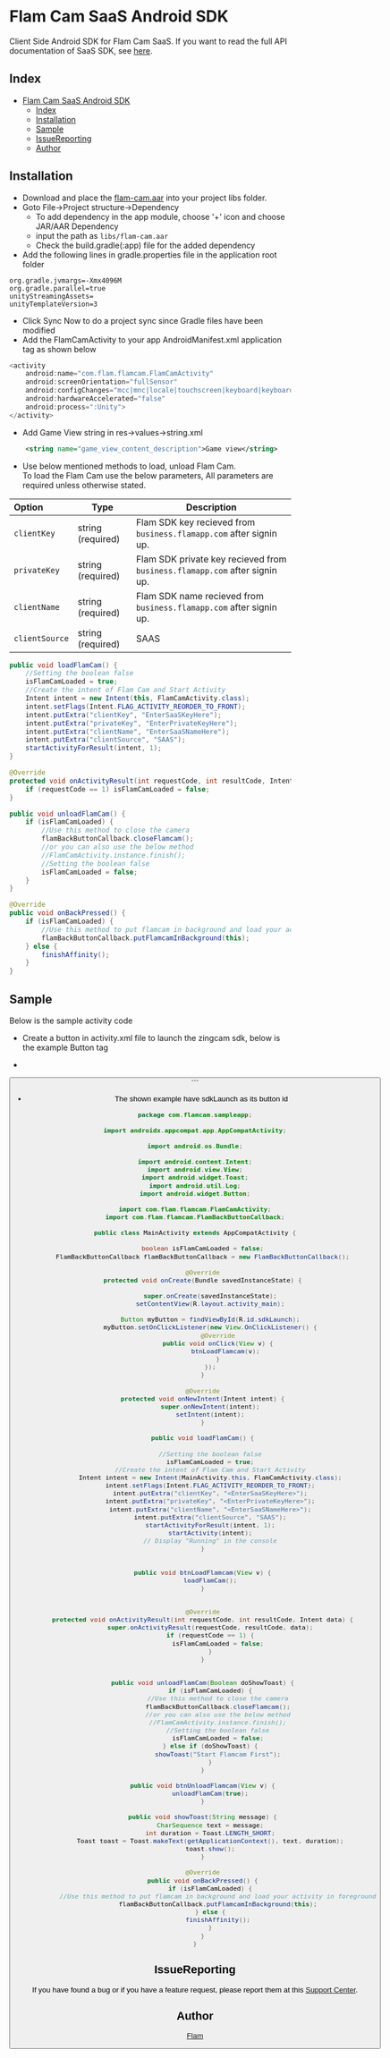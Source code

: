 # Flam Cam SaaS Android SDK
Client Side Android SDK for Flam Cam SaaS.
If you want to read the full API documentation of SaaS SDK, see [here].

## Index

- [Flam Cam SaaS Android SDK](#flam-cam-saas-android-sdk)
  - [Index](#index)
  - [Installation](#installation)
  - [Sample](#sample)
  - [IssueReporting](#issuereporting)
  - [Author](#author)

## Installation

- Download and place the [flam-cam.aar] into your project libs folder.
- Goto File->Project structure->Dependency
  - To add dependency in the app module, choose '+' icon and choose JAR/AAR Dependency 
  - input the path as ```libs/flam-cam.aar```  
  - Check the build.gradle(:app) file for the added dependency
- Add the following lines in gradle.properties file in the application root folder
```
org.gradle.jvmargs=-Xmx4096M
org.gradle.parallel=true
unityStreamingAssets=
unityTemplateVersion=3
```
- Click Sync Now to do a project sync since Gradle files have been modified
- Add the FlamCamActivity to your app AndroidManifest.xml application tag as shown below
```java
<activity
    android:name="com.flam.flamcam.FlamCamActivity"
    android:screenOrientation="fullSensor"
    android:configChanges="mcc|mnc|locale|touchscreen|keyboard|keyboardHidden|navigation|orientation|screenLayout|uiMode|screenSize|smallestScreenSize|fontScale|layoutDirection|density"
    android:hardwareAccelerated="false"
    android:process=":Unity">
</activity>
```
- Add Game View string in res->values->string.xml
```xml
    <string name="game_view_content_description">Game view</string>
```

- Use below mentioned methods to load, unload Flam Cam.\
To load the Flam Cam use the below parameters, All parameters are required unless otherwise stated.

| Option        | Type              | Description                                                         |
| :------------ | ----------------- | ------------------------------------------------------------------- |
| `clientKey`   | string (required) | Flam SDK key recieved from `business.flamapp.com` after signin up.  |
| `privateKey`  | string (required) | Flam SDK private key recieved from `business.flamapp.com` after signin up. |
| `clientName`  | string (required) | Flam SDK name recieved from `business.flamapp.com` after signin up. |
| `clientSource`| string (required) | SAAS                                                                |

```java
public void loadFlamCam() {
    //Setting the boolean false
    isFlamCamLoaded = true;
    //Create the intent of Flam Cam and Start Activity
    Intent intent = new Intent(this, FlamCamActivity.class);
    intent.setFlags(Intent.FLAG_ACTIVITY_REORDER_TO_FRONT);
    intent.putExtra("clientKey", "EnterSaaSKeyHere");
    intent.putExtra("privateKey", "EnterPrivateKeyHere");
    intent.putExtra("clientName", "EnterSaaSNameHere");
    intent.putExtra("clientSource", "SAAS");
    startActivityForResult(intent, 1);
}

@Override
protected void onActivityResult(int requestCode, int resultCode, Intent data) {
    if (requestCode == 1) isFlamCamLoaded = false;
}

public void unloadFlamCam() {
    if (isFlamCamLoaded) {
        //Use this method to close the camera
        flamBackButtonCallback.closeFlamcam();
        //or you can also use the below method
        //FlamCamActivity.instance.finish();
        //Setting the boolean false
        isFlamCamLoaded = false;
    }
}

@Override
public void onBackPressed() {
    if (isFlamCamLoaded) {
        //Use this method to put flamcam in background and load your activity in foreground
        flamBackButtonCallback.putFlamcamInBackground(this);
    } else {
        finishAffinity();
    }
}
```

## Sample

Below is the sample activity code

- Create a button in activity.xml file to launch the zingcam sdk, below is the example Button tag
- ```xml
<Button
    android:id="@+id/sdkLaunch"
    android:layout_width="wrap_content"
    android:layout_height="wrap_content"
    android:text="Launch SDK"
    app:layout_constraintBottom_toBottomOf="parent"
    app:layout_constraintEnd_toEndOf="parent"
    app:layout_constraintHorizontal_bias="0.139"
    app:layout_constraintStart_toStartOf="parent"
    app:layout_constraintTop_toTopOf="parent"
    app:layout_constraintVertical_bias="0.209" />```
- The shown example have sdkLaunch as its button id

```java
package com.flamcam.sampleapp;

import androidx.appcompat.app.AppCompatActivity;

import android.os.Bundle;

import android.content.Intent;
import android.view.View;
import android.widget.Toast;
import android.util.Log;
import android.widget.Button;

import com.flam.flamcam.FlamCamActivity;
import com.flam.flamcam.FlamBackButtonCallback;

public class MainActivity extends AppCompatActivity {

    boolean isFlamCamLoaded = false;
    FlamBackButtonCallback flamBackButtonCallback = new FlamBackButtonCallback();

    @Override
    protected void onCreate(Bundle savedInstanceState) {

        super.onCreate(savedInstanceState);
        setContentView(R.layout.activity_main);

        Button myButton = findViewById(R.id.sdkLaunch);
        myButton.setOnClickListener(new View.OnClickListener() {
            @Override
            public void onClick(View v) {
                btnLoadFlamcam(v);
            }
        });
    }

    @Override
    protected void onNewIntent(Intent intent) {
        super.onNewIntent(intent);
        setIntent(intent);
    }

    public void loadFlamCam() {

        //Setting the boolean false
        isFlamCamLoaded = true;
        //Create the intent of Flam Cam and Start Activity
        Intent intent = new Intent(MainActivity.this, FlamCamActivity.class);
        intent.setFlags(Intent.FLAG_ACTIVITY_REORDER_TO_FRONT);
        intent.putExtra("clientKey", "<EnterSaaSKeyHere>");
        intent.putExtra("privateKey", "<EnterPrivateKeyHere>");
        intent.putExtra("clientName", "<EnterSaaSNameHere>");
        intent.putExtra("clientSource", "SAAS");
        startActivityForResult(intent, 1);
        startActivity(intent);
        // Display "Running" in the console
    }


    public void btnLoadFlamcam(View v) {
        loadFlamCam();
    }


    @Override
    protected void onActivityResult(int requestCode, int resultCode, Intent data) {
        super.onActivityResult(requestCode, resultCode, data);
        if (requestCode == 1) {
            isFlamCamLoaded = false;
        }
    }


    public void unloadFlamCam(Boolean doShowToast) {
        if (isFlamCamLoaded) {
            //Use this method to close the camera
            flamBackButtonCallback.closeFlamcam();
            //or you can also use the below method
            //FlamCamActivity.instance.finish();
            //Setting the boolean false
            isFlamCamLoaded = false;
        } else if (doShowToast) {
            showToast("Start Flamcam First");
        }
    }

    public void btnUnloadFlamcam(View v) {
        unloadFlamCam(true);
    }

    public void showToast(String message) {
        CharSequence text = message;
        int duration = Toast.LENGTH_SHORT;
        Toast toast = Toast.makeText(getApplicationContext(), text, duration);
        toast.show();
    }

    @Override
    public void onBackPressed() {
        if (isFlamCamLoaded) {
            //Use this method to put flamcam in background and load your activity in foreground
            flamBackButtonCallback.putFlamcamInBackground(this);
        } else {
            finishAffinity();
        }
    }
}
```

## IssueReporting

If you have found a bug or if you have a feature request, please report them at this [Support Center].

## Author

[Flam](<[https://flamapp.com/](https://flamapp.com/)>)

[//]: # (These are reference links used in the body of this note and get stripped out when the markdown processor does its job. There is no need to format nicely because it shouldn't be seen. Thanks SO - http://stackoverflow.com/questions/4823468/store-comments-in-markdown-syntax)

[here]: <https://business.flamapp.com>
[flam-cam.aar]: <https://github.com/homingos/flam-cam-android-sdk/blob/main/flam-cam.aar>
[Support Center]: <https://help.flamapp.com>
[Flam]: <https://flamapp.com>
